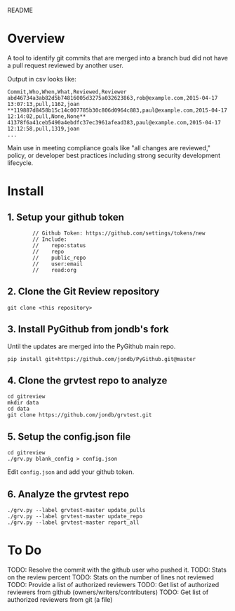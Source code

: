 README

# Overview

A tool to identify git commits that are merged into a branch bud did
not have a pull request reviewed by another user.

Output in csv looks like:

    Commit,Who,When,What,Reviewed,Reviewer
    abd46734a3ab82d5b74816005d3275a032623863,rob@example.com,2015-04-17 13:07:13,pull,1162,joan
    **119887d8458b15c14c007785b30c806d0964c883,paul@example.com,2015-04-17 12:14:02,pull,None,None**
    41378f6a41ceb5490a4ebdfc37ec3961afead383,paul@example.com,2015-04-17 12:12:58,pull,1319,joan
    ...

Main use in meeting compliance goals like "all changes are reviewed," policy, 
or developer best practices including strong security development lifecycle.

# Install

## 1. Setup your github token

            // Github Token: https://github.com/settings/tokens/new
            // Include:
            //    repo:status
            //    repo
            //    public_repo
            //    user:email
            //    read:org

## 2. Clone the Git Review repository

    git clone <this repository>

## 3. Install PyGithub from jondb's fork

Until the updates are merged into the PyGithub main repo.

    pip install git+https://github.com/jondb/PyGithub.git@master

## 4. Clone the grvtest repo to analyze

    cd gitreview
    mkdir data
    cd data
    git clone https://github.com/jondb/grvtest.git

## 5. Setup the config.json file

    cd gitreview
    ./grv.py blank_config > config.json

Edit `config.json` and add your github token.

## 6. Analyze the grvtest repo
 
    ./grv.py --label grvtest-master update_pulls 
    ./grv.py --label grvtest-master update_repo
    ./grv.py --label grvtest-master report_all


# To Do

TODO: Resolve the commit with the github user who pushed it.
TODO: Stats on the review percent
TODO: Stats on the number of lines not reviewed
TODO: Provide a list of authorized reviewers
TODO: Get list of authorized reviewers from github (owners/writers/contributers)
TODO: Get list of authorized reviewers from git (a file)
